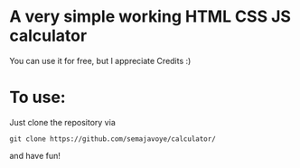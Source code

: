 # A very simple working HTML CSS JS calculator

You can use it for free, but I appreciate Credits :)


# To use:

Just clone the repository via

```git clone https://github.com/semajavoye/calculator/```

and have fun!

